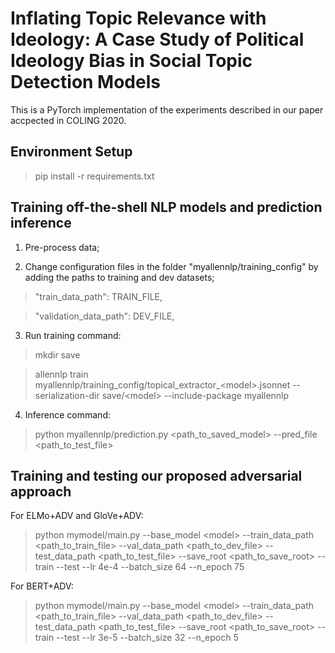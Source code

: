 # Inflating Topic Relevance with Ideology: A Case Study of Political Ideology Bias in Social Topic Detection Models

This is a PyTorch implementation of the experiments described in our paper accpected in COLING 2020.

## Environment Setup

>pip install -r requirements.txt


## Training off-the-shell NLP models and prediction inference

1) Pre-process data;

2) Change configuration files in the folder "myallennlp/training_config" by adding the paths to training and dev datasets;

>"train_data_path": TRAIN_FILE,

>"validation_data_path": DEV_FILE,

3) Run training command:

>mkdir save

>allennlp train myallennlp/training_config/topical_extractor_\<model\>.jsonnet --serialization-dir save/\<model\> --include-package myallennlp
  
4) Inference command:

>python myallennlp/prediction.py <path_to_saved_model> --pred_file <path_to_test_file>
  
## Training and testing our proposed adversarial approach

For ELMo+ADV and GloVe+ADV:
>python mymodel/main.py --base_model \<model\> --train_data_path <path_to_train_file> --val_data_path <path_to_dev_file> --test_data_path <path_to_test_file> --save_root <path_to_save_root> --train --test --lr 4e-4 --batch_size 64 --n_epoch 75

For BERT+ADV:
>python mymodel/main.py --base_model \<model\> --train_data_path <path_to_train_file> --val_data_path <path_to_dev_file> --test_data_path <path_to_test_file> --save_root <path_to_save_root> --train --test --lr 3e-5 --batch_size 32 --n_epoch 5
